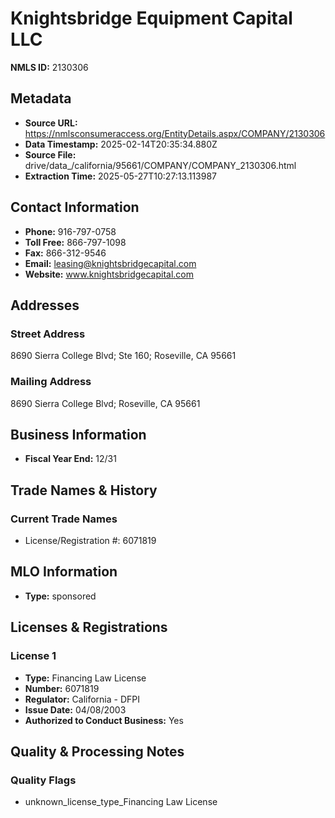# Knightsbridge Equipment Capital LLC

**NMLS ID:** 2130306

## Metadata
- **Source URL:** https://nmlsconsumeraccess.org/EntityDetails.aspx/COMPANY/2130306
- **Data Timestamp:** 2025-02-14T20:35:34.880Z
- **Source File:** drive/data_/california/95661/COMPANY/COMPANY_2130306.html
- **Extraction Time:** 2025-05-27T10:27:13.113987

## Contact Information
- **Phone:** 916-797-0758
- **Toll Free:** 866-797-1098
- **Fax:** 866-312-9546
- **Email:** leasing@knightsbridgecapital.com
- **Website:** www.knightsbridgecapital.com

## Addresses
### Street Address
8690 Sierra College Blvd; Ste 160; Roseville, CA 95661

### Mailing Address
8690 Sierra College Blvd; Roseville, CA 95661

## Business Information
- **Fiscal Year End:** 12/31

## Trade Names & History
### Current Trade Names
- License/Registration #: 6071819

## MLO Information
- **Type:** sponsored

## Licenses & Registrations

### License 1
- **Type:** Financing Law License
- **Number:** 6071819
- **Regulator:** California - DFPI
- **Issue Date:** 04/08/2003
- **Authorized to Conduct Business:** Yes

## Quality & Processing Notes
### Quality Flags
- unknown_license_type_Financing Law License
